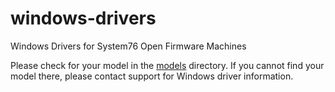 # windows-drivers
Windows Drivers for System76 Open Firmware Machines

Please check for your model in the [models](./models) directory. If you cannot
find your model there, please contact support for Windows driver information.
